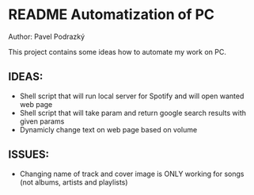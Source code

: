 # README Automatization of PC
Author: Pavel Podrazký

This project contains some ideas how to automate my work on PC.

## IDEAS:
* Shell script that will run local server for Spotify and will open wanted web page
* Shell script that will take param and return google search results with given params
* Dynamicly change text on web page based on volume

## ISSUES:
* Changing name of track and cover image is ONLY working for songs (not albums, artists and playlists)
